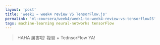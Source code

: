 ```yaml
---
layout: 'post'
title: 'week1 ~ week4 review VS TensorFlow.js'
permalink: 'ml-coursera/week4/week1-to-week4-review-vs-tensorflowJS'
tags: machine-learning neural-networks tensorFlow
---
```


> HAHA 厲害啦! 複習 + TednsorFlow YA!

<div id="test"></div>

<script src="https://cdnjs.cloudflare.com/ajax/libs/p5.js/0.9.0/p5.min.js" integrity="sha256-WVsM3xrcqyuFNF3W1qtIKbHFsD0977nDQA8DCMp1zCw=" crossorigin="anonymous"></script>

<script src="https://cdn.jsdelivr.net/npm/@tensorflow/tfjs@1.0.0/dist/tf.min.js"></script>


<script>
	let xs = [];
	let ys = [];

	let m, b;

	function setup() {
       const canvas = createCanvas(400, 400);
       
       // scalar = real number
       m = tf.variable(tf.scalar(random(1)));
       b = tf.variable(tf.scalar(random(1)));
       canvas.parent('test')
	}

	function predict(x) {
	 const xs = tf.tensor1d(x);
	 // y = mx + b
	 const ys = tfxs.mul(m).add(b);
     return ys;
	}

	function mousePressed() {
		const x = map(mouseX, 0, width, 0, 1);
		const y = map(mouseY, 0, height, 1, 0);
		xs.push(x);
		ys.push(y);
	}

	function draw() {
     
      background(200);

      stroke(255);
      strokeWeight(8);
      for (let i = 0; i < xs.length; i ++) {
      	let px = map(xs[i], 0, 1, 0 , width);
      	let py = map(ys[i], 0, 1, height, 0);
      	point(px, py);

      }

	}
</script>